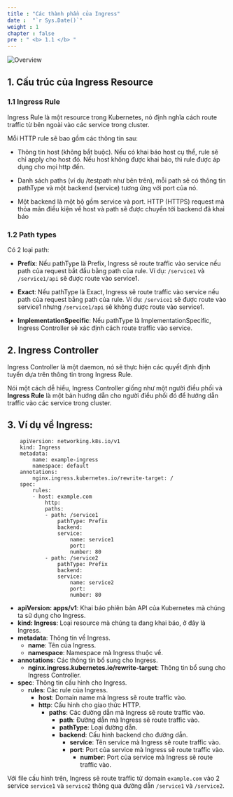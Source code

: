 ```yaml
---
title : "Các thành phần của Ingress"
date :  "`r Sys.Date()`" 
weight : 1
chapter : false
pre : " <b> 1.1 </b> "
---
```


![Overview](/images/02.png)


## 1. Cấu trúc của Ingress Resource

### 1.1 Ingress Rule

Ingress Rule là một resource trong Kubernetes, nó định nghĩa cách route traffic từ bên ngoài vào các service trong cluster.

Mỗi HTTP rule sẽ bao gồm các thông tin sau:

  - Thông tin host (không bắt buộc). Nếu có khai báo host cụ thể, rule sẽ chỉ apply cho host đó. Nếu host không được khai báo, thì rule được áp dụng cho mọi http đến.

  - Danh sách paths (ví dụ /testpath như bên trên), mỗi path sẽ có thông tin pathType và một backend (service) tương ứng với port của nó.

  - Một backend là một bộ gồm service và port. HTTP (HTTPS) request mà thỏa mãn điều kiện về host và path sẽ được chuyển tới backend đã khai báo

### 1.2 Path types

Có 2 loại path:

- **Prefix**: Nếu pathType là Prefix, Ingress sẽ route traffic vào service nếu path của request bắt đầu bằng path của rule. Ví dụ: `/service1` và `/service1/api` sẽ được route vào service1.

- **Exact**: Nếu pathType là Exact, Ingress sẽ route traffic vào service nếu path của request bằng path của rule. Ví dụ: `/service1` sẽ được route vào service1 nhưng `/service1/api` sẽ không được route vào service1.

- **ImplementationSpecific**: Nếu pathType là ImplementationSpecific, Ingress Controller sẽ xác định cách route traffic vào service.

## 2. Ingress Controller

Ingress Controller là một daemon, nó sẽ thực hiện các quyết định định tuyến dựa trên thông tin trong Ingress Rule.

Nói một cách dễ hiểu, Ingress Controller giống như một người điều phối và **Ingress Rule** là một bản hướng dẫn cho người điều phối đó để hướng dẫn traffic vào các service trong cluster.


## 3. Ví dụ về Ingress:

        apiVersion: networking.k8s.io/v1
        kind: Ingress
        metadata:
            name: example-ingress
            namespace: default
        annotations:
            nginx.ingress.kubernetes.io/rewrite-target: /
        spec:
            rules:
            - host: example.com
                http:
                paths:
                - path: /service1
                    pathType: Prefix
                    backend:
                    service:
                        name: service1
                        port:
                        number: 80
                - path: /service2
                    pathType: Prefix
                    backend:
                    service:
                        name: service2
                        port:
                        number: 80

- **apiVersion: apps/v1**: Khai báo phiên bản API của Kubernetes mà chúng ta sử dụng cho Ingress.
- **kind: Ingress**: Loại resource mà chúng ta đang khai báo, ở đây là Ingress.
- **metadata**: Thông tin về Ingress.
  - **name**: Tên của Ingress.
  - **namespace**: Namespace mà Ingress thuộc về.
- **annotations**: Các thông tin bổ sung cho Ingress.
  - **nginx.ingress.kubernetes.io/rewrite-target**: Thông tin bổ sung cho Ingress Controller.
- **spec**: Thông tin cấu hình cho Ingress.
  - **rules**: Các rule của Ingress.
    - **host**: Domain name mà Ingress sẽ route traffic vào.
    - **http**: Cấu hình cho giao thức HTTP.
      - **paths**: Các đường dẫn mà Ingress sẽ route traffic vào.
        - **path**: Đường dẫn mà Ingress sẽ route traffic vào.
        - **pathType**: Loại đường dẫn.
        - **backend**: Cấu hình backend cho đường dẫn.
          - **service**: Tên service mà Ingress sẽ route traffic vào.
          - **port**: Port của service mà Ingress sẽ route traffic vào. 
            - **number**: Port của service mà Ingress sẽ route traffic vào.

Với file cấu hình trên, Ingress sẽ route traffic từ domain `example.com` vào 2 service `service1` và `service2` thông qua đường dẫn `/service1` và `/service2`.
